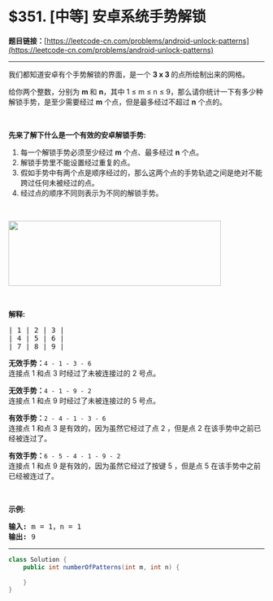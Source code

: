 # $351. [中等] 安卓系统手势解锁

**题目链接：**[https://leetcode-cn.com/problems/android-unlock-patterns](https://leetcode-cn.com/problems/android-unlock-patterns)

---

<div class="content__1Y2H">
 <div class="notranslate">
  <p>我们都知道安卓有个手势解锁的界面，是一个&nbsp;<strong>3 x 3 </strong>的点所绘制出来的网格。</p> 
  <p>给你两个整数，分别为&nbsp;<strong>​​m </strong>和 <strong>n</strong>，其中 1&nbsp;≤ m&nbsp;≤ n&nbsp;≤ 9，那么请你统计一下有多少种解锁手势，是至少需要经过&nbsp;<strong>m</strong>&nbsp;个点，但是最多经过不超过&nbsp;<strong>n</strong> 个点的。</p> 
  <p>&nbsp;</p> 
  <p><strong>先来了解下什么是一</strong><strong>个有效的安卓解锁手势:</strong></p> 
  <ol> 
   <li>每一个解锁手势必须至少经过&nbsp;<strong>m</strong> 个点、最多经过&nbsp;<strong>n</strong>&nbsp;个点。</li> 
   <li>解锁手势里不能设置经过重复的点。</li> 
   <li>假如手势中有两个点是顺序经过的，那么这两个点的手势轨迹之间是绝对不能跨过任何未被经过的点。</li> 
   <li>经过点的顺序不同则表示为不同的解锁手势。</li> 
  </ol> 
  <p>&nbsp;</p> 
  <pre class="language-text"><img style="height: 128px; width: 418px;" src="/uploads/2018/10/12/android-unlock.png"></pre> 
  <p>&nbsp;</p> 
  <p><strong>解释:</strong></p> 
  <pre class="language-text">| 1 | 2 | 3 |
| 4 | 5 | 6 |
| 7 | 8 | 9 |</pre> 
  <p><strong>无效手势：</strong><code>4 - 1 - 3 - 6 </code><br> 连接点 1 和点&nbsp;3 时经过了未被连接过的&nbsp;2 号点。</p> 
  <p><strong>无效手势：</strong><code>4 - 1 - 9 - 2</code><br> 连接点 1 和点 9 时经过了未被连接过的 5&nbsp;号点。</p> 
  <p><strong>有效手势：</strong><code>2 - 4 - 1 - 3 - 6</code><br> 连接点 1 和点&nbsp;3 是有效的，因为虽然它经过了点&nbsp;2 ，但是点 2 在该手势中之前已经被连过了。</p> 
  <p><strong>有效手势：</strong><code>6 - 5 - 4 - 1 - 9 - 2</code><br> 连接点 1 和点&nbsp;9 是有效的，因为虽然它经过了按键 5 ，但是点&nbsp;5 在该手势中之前已经被连过了。</p> 
  <p>&nbsp;</p> 
  <p><strong>示例:</strong></p> 
  <pre class="language-text"><strong>输入: </strong>m = 1，n = 1
<strong>输出: </strong>9
</pre> 
 </div>
</div>

---

```java
class Solution {
    public int numberOfPatterns(int m, int n) {
        
    }
}
```